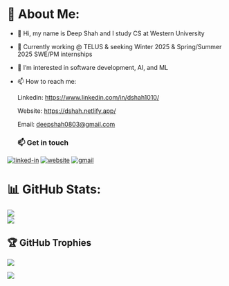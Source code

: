 # 💫 About Me:

- 👋 Hi, my name is Deep Shah and I study CS at Western University
  
- 🔭 Currently working @ TELUS & seeking Winter 2025 & Spring/Summer 2025 SWE/PM internships

- 👀 I’m interested in software development, AI, and ML 

- 📫 How to reach me:

     Linkedin: https://www.linkedin.com/in/dshah1010/
  
     Website: https://dshah.netlify.app/
  
     Email: deepshah0803@gmail.com

   <h3>📫 Get in touch</h3> 

[![linked-in](https://img.shields.io/badge/LinkedIn-0077B5?style=for-the-badge&logo=linkedin&logoColor=white)](https://www.linkedin.com/in/dshah1010/)
[![website](https://img.shields.io/badge/Website-0077B5?style=for-the-badge&logo=netlify&logoColor=white)](https://dshah.netlify.app/)
[![gmail](https://img.shields.io/badge/Gmail-D14836?style=for-the-badge&logo=Gmail&logoColor=white)](mailto:deepshah0803@gmail.com)

# 📊 GitHub Stats:

![](https://github-readme-streak-stats.herokuapp.com/?user=dshah1010&theme=radical&hide_border=false)<br/>
![](https://github-readme-stats.vercel.app/api/top-langs/?username=dshah1010&theme=radical&hide_border=false&include_all_commits=true&count_private=true&layout=compact)

## 🏆 GitHub Trophies
![](https://github-profile-trophy.vercel.app/?username=dshah1010&theme=radical&no-frame=false&no-bg=false&margin-w=4)

![](https://komarev.com/ghpvc/?username=jal2003&label=Profile%20Visits&color=blue&style=for-the-badge)
